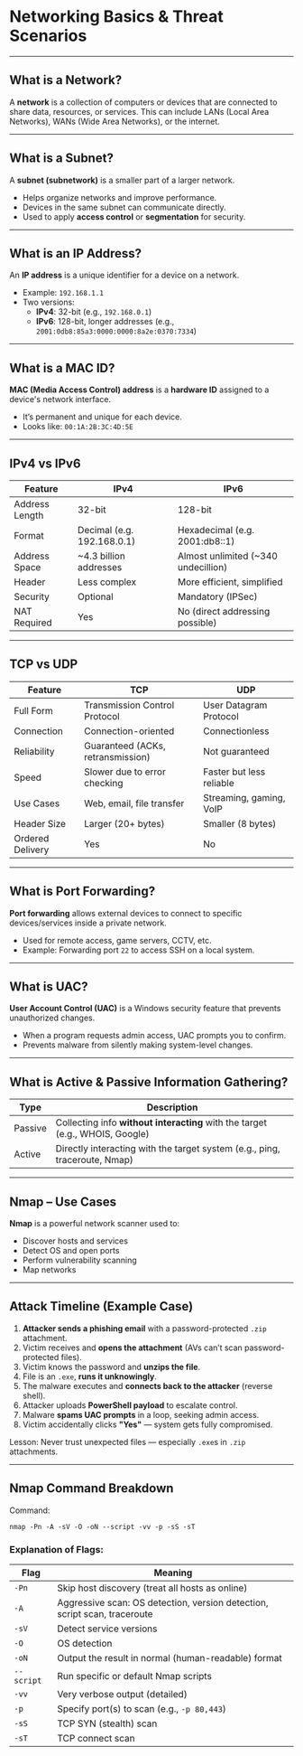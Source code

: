 #  Networking Basics & Threat Scenarios

---

## What is a Network?
A **network** is a collection of computers or devices that are connected to share data, resources, or services. This can include LANs (Local Area Networks), WANs (Wide Area Networks), or the internet.

---

##  What is a Subnet?
A **subnet (subnetwork)** is a smaller part of a larger network.
- Helps organize networks and improve performance.
- Devices in the same subnet can communicate directly.
- Used to apply **access control** or **segmentation** for security.

---

##  What is an IP Address?
An **IP address** is a unique identifier for a device on a network.
- Example: `192.168.1.1`
- Two versions:
  - **IPv4**: 32-bit (e.g., `192.168.0.1`)  
  - **IPv6**: 128-bit, longer addresses (e.g., `2001:0db8:85a3:0000:0000:8a2e:0370:7334`)

---

##  What is a MAC ID?
**MAC (Media Access Control) address** is a **hardware ID** assigned to a device's network interface.
- It’s permanent and unique for each device.
- Looks like: `00:1A:2B:3C:4D:5E`

---

##  IPv4 vs IPv6

| Feature         | IPv4                     | IPv6                                  |
|----------------|--------------------------|----------------------------------------|
| Address Length | 32-bit                   | 128-bit                                |
| Format         | Decimal (e.g. 192.168.0.1) | Hexadecimal (e.g. 2001:db8::1)         |
| Address Space  | ~4.3 billion addresses   | Almost unlimited (~340 undecillion)   |
| Header         | Less complex             | More efficient, simplified             |
| Security       | Optional                 | Mandatory (IPSec)                      |
| NAT Required   | Yes                      | No (direct addressing possible)        |

---

##  TCP vs UDP

| Feature               | TCP                                       | UDP                                  |
|----------------------|-------------------------------------------|--------------------------------------|
| Full Form            | Transmission Control Protocol             | User Datagram Protocol               |
| Connection           | Connection-oriented                        | Connectionless                       |
| Reliability          | Guaranteed (ACKs, retransmission)         | Not guaranteed                       |
| Speed                | Slower due to error checking               | Faster but less reliable             |
| Use Cases            | Web, email, file transfer                  | Streaming, gaming, VoIP              |
| Header Size          | Larger (20+ bytes)                         | Smaller (8 bytes)                    |
| Ordered Delivery     | Yes                                        | No                                   |

---

##  What is Port Forwarding?
**Port forwarding** allows external devices to connect to specific devices/services inside a private network.
- Used for remote access, game servers, CCTV, etc.
- Example: Forwarding port `22` to access SSH on a local system.

---

##  What is UAC?
**User Account Control (UAC)** is a Windows security feature that prevents unauthorized changes.
- When a program requests admin access, UAC prompts you to confirm.
- Prevents malware from silently making system-level changes.

---

##  What is Active & Passive Information Gathering?

| Type      | Description                                                                 |
|-----------|-----------------------------------------------------------------------------|
| Passive   | Collecting info **without interacting** with the target (e.g., WHOIS, Google) |
| Active    | Directly interacting with the target system (e.g., ping, traceroute, Nmap)     |

---

##  Nmap – Use Cases
**Nmap** is a powerful network scanner used to:
- Discover hosts and services
- Detect OS and open ports
- Perform vulnerability scanning
- Map networks

---

##  Attack Timeline (Example Case)

1. **Attacker sends a phishing email** with a password-protected `.zip` attachment.
2. Victim receives and **opens the attachment** (AVs can’t scan password-protected files).
3. Victim knows the password and **unzips the file**.
4. File is an `.exe`, **runs it unknowingly**.
5. The malware executes and **connects back to the attacker** (reverse shell).
6. Attacker uploads **PowerShell payload** to escalate control.
7. Malware **spams UAC prompts** in a loop, seeking admin access.
8. Victim accidentally clicks **"Yes"** — system gets fully compromised.

 Lesson: Never trust unexpected files — especially `.exe`s in `.zip` attachments.

---

##  Nmap Command Breakdown

Command:

```
nmap -Pn -A -sV -O -oN --script -vv -p -sS -sT
```

###  Explanation of Flags:
| Flag       | Meaning                                                                 |
|------------|-------------------------------------------------------------------------|
| `-Pn`      | Skip host discovery (treat all hosts as online)                         |
| `-A`       | Aggressive scan: OS detection, version detection, script scan, traceroute |
| `-sV`      | Detect service versions                                                 |
| `-O`       | OS detection                                                            |
| `-oN`      | Output the result in normal (human-readable) format                     |
| `--script` | Run specific or default Nmap scripts                                    |
| `-vv`      | Very verbose output (detailed)                                          |
| `-p`       | Specify port(s) to scan (e.g., `-p 80,443`)                             |
| `-sS`      | TCP SYN (stealth) scan                                                  |
| `-sT`      | TCP connect scan                                                        |
